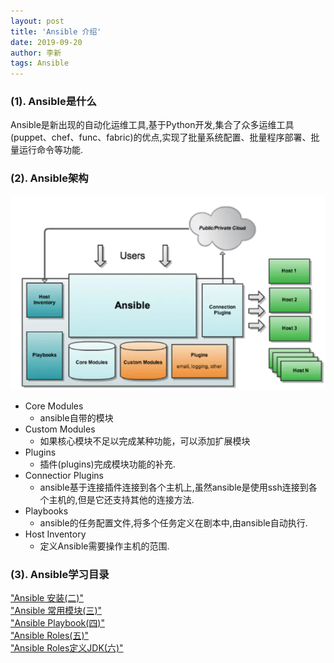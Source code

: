 ```yaml
---
layout: post
title: 'Ansible 介绍'
date: 2019-09-20
author: 李新
tags: Ansible
---
```


### (1). Ansible是什么
Ansible是新出现的自动化运维工具,基于Python开发,集合了众多运维工具(puppet、chef、func、fabric)的优点,实现了批量系统配置、批量程序部署、批量运行命令等功能.  

### (2). Ansible架构
!["Ansible架构"](/assets/ansible/imgs/ansible.webp)

+ Core Modules
  - ansible自带的模块
+ Custom Modules
  - 如果核心模块不足以完成某种功能，可以添加扩展模块
+ Plugins
  - 插件(plugins)完成模块功能的补充.
+ Connectior Plugins
  - ansible基于连接插件连接到各个主机上,虽然ansible是使用ssh连接到各个主机的,但是它还支持其他的连接方法.
+ Playbooks
  - ansible的任务配置文件,将多个任务定义在剧本中,由ansible自动执行.
+ Host Inventory
  - 定义Ansible需要操作主机的范围.

### (3). Ansible学习目录
["Ansible 安装(二)"](/2019/09/20/Ansible-Install.html)           
["Ansible 常用模块(三)"](/2019/09/20/Ansible-Module.html)         
["Ansible Playbook(四)"](/2019/09/20/Ansible-Playbook.html)   
["Ansible Roles(五)"](/2019/09/20/Ansible-Roles.html)   
["Ansible Roles定义JDK(六)"](/2019/09/20/Ansible-Roles-JDK.html)    

